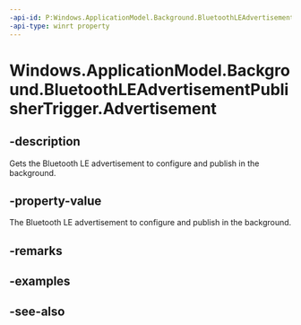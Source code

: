 ```yaml
---
-api-id: P:Windows.ApplicationModel.Background.BluetoothLEAdvertisementPublisherTrigger.Advertisement
-api-type: winrt property
---
```


<!-- Property syntax
public Windows.Devices.Bluetooth.Advertisement.BluetoothLEAdvertisement Advertisement { get; }
-->

# Windows.ApplicationModel.Background.BluetoothLEAdvertisementPublisherTrigger.Advertisement

## -description
Gets the Bluetooth LE advertisement to configure and publish in the background.

## -property-value
The Bluetooth LE advertisement to configure and publish in the background.

## -remarks

## -examples

## -see-also
